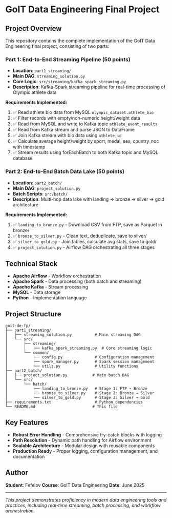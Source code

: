 # GoIT Data Engineering Final Project

## Project Overview
This repository contains the complete implementation of the GoIT Data Engineering final project, consisting of two parts:

### Part 1: End-to-End Streaming Pipeline (50 points)
- **Location**: `part1_streaming/`
- **Main DAG**: `streaming_solution.py`
- **Core Logic**: `src/streaming/kafka_spark_streaming.py`
- **Description**: Kafka-Spark streaming pipeline for real-time processing of Olympic athlete data

**Requirements Implemented:**
1. ✅ Read athlete bio data from MySQL `olympic_dataset.athlete_bio`
2. ✅ Filter records with empty/non-numeric height/weight data
3. ✅ Read from MySQL and write to Kafka topic `athlete_event_results`
4. ✅ Read from Kafka stream and parse JSON to DataFrame
5. ✅ Join Kafka stream with bio data using `athlete_id`
6. ✅ Calculate average height/weight by sport, medal, sex, country_noc with timestamp
7. ✅ Stream results using forEachBatch to both Kafka topic and MySQL database

### Part 2: End-to-End Batch Data Lake (50 points)
- **Location**: `part2_batch/`
- **Main DAG**: `project_solution.py`
- **Batch Scripts**: `src/batch/`
- **Description**: Multi-hop data lake with landing → bronze → silver → gold architecture

**Requirements Implemented:**
1. ✅ `landing_to_bronze.py` - Download CSV from FTP, save as Parquet in bronze/
2. ✅ `bronze_to_silver.py` - Clean text, deduplicate, save to silver/
3. ✅ `silver_to_gold.py` - Join tables, calculate avg stats, save to gold/
4. ✅ `project_solution.py` - Airflow DAG orchestrating all three stages

## Technical Stack
- **Apache Airflow** - Workflow orchestration
- **Apache Spark** - Data processing (both batch and streaming)
- **Apache Kafka** - Stream processing
- **MySQL** - Data storage
- **Python** - Implementation language

## Project Structure
```
goit-de-fp/
├── part1_streaming/
│   ├── streaming_solution.py          # Main streaming DAG
│   └── src/
│       ├── streaming/
│       │   └── kafka_spark_streaming.py  # Core streaming logic
│       └── common/
│           ├── config.py              # Configuration management
│           ├── spark_manager.py       # Spark session management
│           └── utils.py               # Utility functions
├── part2_batch/
│   ├── project_solution.py           # Main batch DAG
│   └── src/
│       └── batch/
│           ├── landing_to_bronze.py   # Stage 1: FTP → Bronze
│           ├── bronze_to_silver.py    # Stage 2: Bronze → Silver
│           └── silver_to_gold.py      # Stage 3: Silver → Gold
├── requirements.txt                   # Python dependencies
└── README.md                         # This file
```

## Key Features
- **Robust Error Handling** - Comprehensive try-catch blocks with logging
- **Path Resolution** - Dynamic path handling for Airflow environment
- **Scalable Architecture** - Modular design with reusable components
- **Production Ready** - Proper logging, configuration management, and documentation

## Author
**Student**: Fefelov
**Course**: GoIT Data Engineering
**Date**: June 2025

---
*This project demonstrates proficiency in modern data engineering tools and practices, including real-time streaming, batch processing, and workflow orchestration.*
